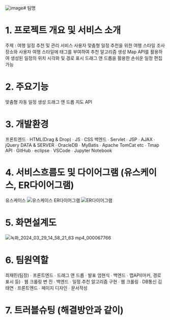 ![image](https://github.com/2024-SMHRD-KDT-BigData-20/TriPlan/assets/160554303/568f6f76-70e7-48e2-8792-66e97f9df34a)# 팀명
# 1. 프로젝트 개요 및 서비스 소개
주제 : 여행 일정 추천 및 관리 서비스
사용자 맞춤형 일정 추천을 위한 여행 스타일 조사
장소와 사용자 여행 스타일에 태그를 부여하여 추천 알고리즘 생성
Map API를 활용하여 생성된 일정의 위치 시각화 및 경로 표시
드래그 앤 드롭을 활용한 손쉬운 일정 편집 가능

# 2. 주요기능
  맞춤형 자동 일정 생성
  드래그 앤 드롭
  지도 API

# 3. 개발환경
프론트엔드
  ∙ HTML(Drag & Drop)
  ∙ JS
  ∙ CSS
백엔드
  ∙ Servlet 
  ∙ JSP
  ∙ AJAX
  ∙ jQuery
DATA & SERVER
  ∙ OracleDB
  ∙ MyBatis
  ∙ Apache TomCat
etc
  ∙ Tmap API
  ∙ GitHub
  ∙ eclipse
  ∙ VSCode
  ∙ Jupyter Notebook

# 4. 서비스흐름도 및 다이어그램 (유스케이스, ER다이어그램)
유스케이스
![유스케이스](https://github.com/2024-SMHRD-KDT-BigData-20/TriPlan/assets/162647935/05333b0f-010f-4861-9f70-251cb16a56d3)
ER다이어그램
![ER다이어그램](https://github.com/2024-SMHRD-KDT-BigData-20/TriPlan/assets/162647935/9e572ab3-376f-4175-b54f-e5637bff7ad8)

# 5. 화면설계도
![녹화_2024_03_29_14_58_21_63 mp4_000067766](https://github.com/2024-SMHRD-KDT-BigData-20/TriPlan/assets/160554303/998ef9cf-4788-4194-abbd-1a557a6a21bf)


# 6. 팀원역할
  최재민(팀장)
  ∙ 프론트엔드
  ∙ 드래그 앤 드롭
  ∙ 발표
  엄현식
  ∙ 백엔드
  ∙ 맵API(마커, 경로 표시 등)
  ∙ 웹 크롤링
  변 진
  ∙ 백엔드
  ∙ 일정 추천 알고리즘 구현
  ∙ 웹 크롤링
  ∙ DB통신
  김태연
  ∙ 프론트엔드
  ∙ 페이지 디자인
  ∙ 문서작성

# 7. 트러블슈팅 (해결방안과 같이)
